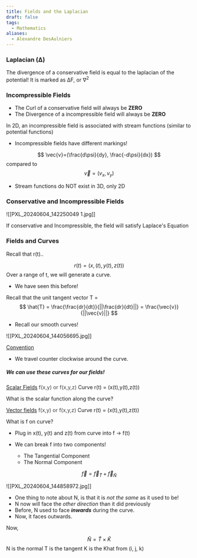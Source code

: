 ```yaml
---
title: Fields and the Laplacian
draft: false
tags:
  - Mathematics
aliases:
  - Alexandre DesAulniers
---
```

### Laplacian  (Δ)

The divergence of a conservative field is equal to the laplacian of the potential!
It is marked as ΔF, or ∇<sup>2</sup> 

### Incompressible Fields

- The Curl of a conservative field will always be **ZERO**
- The Divergence of a incompressible field will always be **ZERO**


In 2D, an incompressible field is associated with stream functions (similar to potential functions)

- Incompressible fields have different markings!

$$
\vec{v}=(\frac{d\psi}{dy}, \frac{-d\psi}{dx})
$$
compared to 
$$
\vec{v}=(v_x, v_y)
$$

- Stream functions do NOT exist in 3D, only 2D

### Conservative and Incompressible Fields

![[PXL_20240604_142250049 1.jpg]]

If conservative and Incompressible, the field will satisfy Laplace's Equation

### Fields and Curves

Recall that r(t)..

$$
r(t) = (x,(t),y(t),z(t))
$$
Over a range of t, we will generate a curve. 

- We have seen this before!

Recall that the unit tangent vector T =
$$
\hat{T} = \frac{\frac{dr}{dt}}{||\frac{dr}{dt}||} = \frac{\vec{v}}{||\vec{v}||}
$$

- Recall our smooth curves!

![[PXL_20240604_144056695.jpg]]

<u>Convention</u>
- We travel counter clockwise around the curve. 
##### We can use these curves for our fields! 

<u>Scalar Fields</u><font color="#3f3f3f"> f(x,y) or f(x,y,z)</font>
Curve r(t) = (x(t),y(t),z(t))

What is the scalar function along the curve? 


<u>Vector fields</u> <font color="#3f3f3f"> f(x,y) or f(x,y,z)</font>
Curve r(t) = (x(t),y(t),z(t))

What is f on curve? 

- Plug in x(t), y(t) and z(t) from curve into f → f(t)

- We can break f into two components! 
	- The Tangential Component
	- The Normal Component
	
$$
\vec{f} = \vec{f}_\hat{T} + \vec{f}_\hat{N}
$$

![[PXL_20240604_144858972.jpg]]

- One thing to note about N, is that it is *not the same* as it used to be!
- N now will face the *other direction* than it did previously
- Before, N used to face ***inwards*** during the curve.
- Now, it faces outwards.

Now,

$$
\hat{N} =\hat{T} \times \hat{K}
$$
N is the normal
T is the tangent
K is the Khat from (i, j, k)


